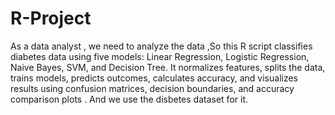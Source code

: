 # R-Project
As a data analyst , we need to analyze the data ,So this R script classifies diabetes data using five models: Linear Regression, Logistic Regression, Naive Bayes, SVM, and Decision Tree. It normalizes features, splits the data, trains models, predicts outcomes, calculates accuracy, and visualizes results using confusion matrices, decision boundaries, and accuracy comparison plots .  And we use the disbetes dataset for it.
